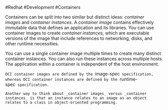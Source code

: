 #Redhat #Development #Containers 

Containers can be split into two similar but distinct ideas: _container images_ and _container instances_. A _container image_ contains effectively immutable data that defines an application and its libraries. You can use container images to create _container instances_, which are executable versions of the image that include references to networking, disks, and other runtime necessities.

You can use a single container image multiple times to create many distinct container instances. You can also run these instances across multiple hosts. The application within a container is independent of the host environment.

`OCI container images are defined by the `image-spec` specification, whereas OCI container instances are defined by the `runtime-spec` specification.`

`Another way to think about _container images_ versus _container instances_ is that an instance relates to an image as an object relates to a class in object-oriented programming.`

